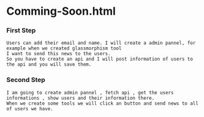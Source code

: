 # Comming-Soon.html

### First Step
    Users can add their email and name. I will create a admin pannel, for example when we created glassmorphism tool 
    I want to send this news to the users.
    So you have to create an api and I will post information of users to the api and you will save them.

### Second Step
    I am going to create admin pannel , fetch api , get the users informations , show users and their information there.
    When we create some tools we will click an button and send news to all of users we have.